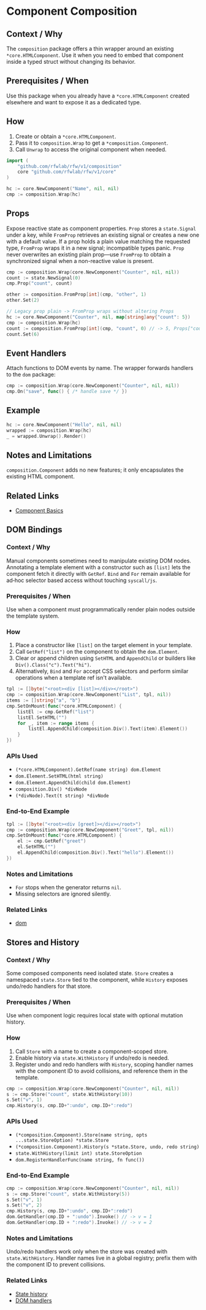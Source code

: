 # Component Composition

## Context / Why

The `composition` package offers a thin wrapper around an existing `*core.HTMLComponent`.
Use it when you need to embed that component inside a typed struct without changing its behavior.

## Prerequisites / When

Use this package when you already have a `*core.HTMLComponent` created elsewhere and want to expose it as a dedicated type.

## How

1. Create or obtain a `*core.HTMLComponent`.
2. Pass it to `composition.Wrap` to get a `*composition.Component`.
3. Call `Unwrap` to access the original component when needed.

```go
import (
    "github.com/rfwlab/rfw/v1/composition"
    core "github.com/rfwlab/rfw/v1/core"
)

hc := core.NewComponent("Name", nil, nil)
cmp := composition.Wrap(hc)
```

## Props

Expose reactive state as component properties. `Prop` stores a `state.Signal`
under a key, while `FromProp` retrieves an existing signal or creates a new one
with a default value. If a prop holds a plain value matching the requested
type, `FromProp` wraps it in a new signal; incompatible types panic. `Prop`
never overwrites an existing plain prop—use `FromProp` to obtain a synchronized
signal when a non-reactive value is present.

```go
cmp := composition.Wrap(core.NewComponent("Counter", nil, nil))
count := state.NewSignal(0)
cmp.Prop("count", count)

other := composition.FromProp[int](cmp, "other", 1)
other.Set(2)
```

```go
// Legacy prop plain -> FromProp wraps without altering Props
hc := core.NewComponent("Counter", nil, map[string]any{"count": 5})
cmp := composition.Wrap(hc)
count := composition.FromProp[int](cmp, "count", 0) // -> 5, Props["count"] remains 5 (int)
count.Set(6)
```

## Event Handlers

Attach functions to DOM events by name. The wrapper forwards handlers to the
`dom` package:

```go
cmp := composition.Wrap(core.NewComponent("Counter", nil, nil))
cmp.On("save", func() { /* handle save */ })
```

## Example

```go
hc := core.NewComponent("Hello", nil, nil)
wrapped := composition.Wrap(hc)
_ = wrapped.Unwrap().Render()
```

## Notes and Limitations

`composition.Component` adds no new features; it only encapsulates the existing HTML component.

## Related Links

- [Component Basics](./components-basics)

## DOM Bindings

### Context / Why

Manual components sometimes need to manipulate existing DOM nodes. Annotating a
template element with a constructor such as `[list]` lets the component fetch it
directly with `GetRef`. `Bind` and `For` remain available for ad‑hoc selector
based access without touching `syscall/js`.

### Prerequisites / When

Use when a component must programmatically render plain nodes outside the
template system.

### How

1. Place a constructor like `[list]` on the target element in your template.
2. Call `GetRef("list")` on the component to obtain the `dom.Element`.
3. Clear or append children using `SetHTML` and `AppendChild` or builders like
   `Div().Class("c").Text("hi")`.
4. Alternatively, `Bind` and `For` accept CSS selectors and perform similar
   operations when a template ref isn't available.

```go
tpl := []byte("<root><div [list]></div></root>")
cmp := composition.Wrap(core.NewComponent("List", tpl, nil))
items := []string{"a", "b"}
cmp.SetOnMount(func(*core.HTMLComponent) {
    listEl := cmp.GetRef("list")
    listEl.SetHTML("")
    for _, item := range items {
        listEl.AppendChild(composition.Div().Text(item).Element())
    }
})
```

### APIs Used

- `(*core.HTMLComponent).GetRef(name string) dom.Element`
- `dom.Element.SetHTML(html string)`
- `dom.Element.AppendChild(child dom.Element)`
- `composition.Div() *divNode`
- `(*divNode).Text(t string) *divNode`

### End-to-End Example

```go
tpl := []byte("<root><div [greet]></div></root>")
cmp := composition.Wrap(core.NewComponent("Greet", tpl, nil))
cmp.SetOnMount(func(*core.HTMLComponent) {
    el := cmp.GetRef("greet")
    el.SetHTML("")
    el.AppendChild(composition.Div().Text("hello").Element())
})
```

### Notes and Limitations

- `For` stops when the generator returns `nil`.
- Missing selectors are ignored silently.

### Related Links

- [dom](../api/dom)

## Stores and History

### Context / Why

Some composed components need isolated state. `Store` creates a namespaced
`state.Store` tied to the component, while `History` exposes undo/redo handlers
for that store.

### Prerequisites / When

Use when component logic requires local state with optional mutation history.

### How

1. Call `Store` with a name to create a component-scoped store.
2. Enable history via `state.WithHistory` if undo/redo is needed.
3. Register undo and redo handlers with `History`, scoping handler names with the component ID to avoid collisions, and reference them in the template.

```go
cmp := composition.Wrap(core.NewComponent("Counter", nil, nil))
s := cmp.Store("count", state.WithHistory(10))
s.Set("v", 1)
cmp.History(s, cmp.ID+":undo", cmp.ID+":redo")
```

### APIs Used

- `(*composition.Component).Store(name string, opts ...state.StoreOption) *state.Store`
- `(*composition.Component).History(s *state.Store, undo, redo string)`
- `state.WithHistory(limit int) state.StoreOption`
- `dom.RegisterHandlerFunc(name string, fn func())`

### End-to-End Example

```go
cmp := composition.Wrap(core.NewComponent("Counter", nil, nil))
s := cmp.Store("count", state.WithHistory(5))
s.Set("v", 1)
s.Set("v", 2)
cmp.History(s, cmp.ID+":undo", cmp.ID+":redo")
dom.GetHandler(cmp.ID + ":undo").Invoke() // -> v = 1
dom.GetHandler(cmp.ID + ":redo").Invoke() // -> v = 2
```

### Notes and Limitations

Undo/redo handlers work only when the store was created with `state.WithHistory`. Handler names live in a global registry; prefix them with the component ID to prevent collisions.

### Related Links

- [State history](../api/state#history)
- [DOM handlers](../api/dom#usage)
